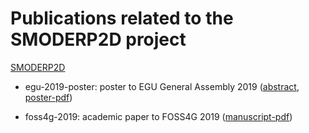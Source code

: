 # Publications related to the SMODERP2D project

[SMODERP2D](https://github.com/storm-fsv-cvut/smoderp2d)

- egu-2019-poster: poster to EGU General Assembly 2019
  ([abstract](https://meetingorganizer.copernicus.org/EGU2019/EGU2019-13921.pdf),
  [poster-pdf](https://github.com/storm-fsv-cvut/smoderp2d-publications/blob/master/egu-2019-poster/Landa_et_al_egu_2019.pdf))

- foss4g-2019: academic paper to FOSS4G 2019
  ([manuscript-pdf](https://github.com/storm-fsv-cvut/smoderp2d-publications/blob/master/foss4g-2019/smoderp2d_foss4g_2019.pdf))
